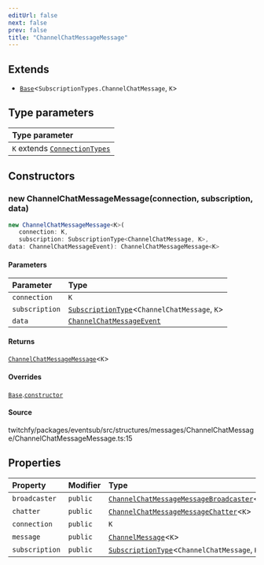 ```yaml
---
editUrl: false
next: false
prev: false
title: "ChannelChatMessageMessage"
---
```


## Extends

- [`Base`](/api/eventsub/classes/base/)\<`SubscriptionTypes.ChannelChatMessage`, `K`\>

## Type parameters

| Type parameter |
| :------ |
| `K` extends [`ConnectionTypes`](/api/eventsub/type-aliases/connectiontypes/) |

## Constructors

### new ChannelChatMessageMessage(connection, subscription, data)

```ts
new ChannelChatMessageMessage<K>(
   connection: K, 
   subscription: SubscriptionType<ChannelChatMessage, K>, 
data: ChannelChatMessageEvent): ChannelChatMessageMessage<K>
```

#### Parameters

| Parameter | Type |
| :------ | :------ |
| `connection` | `K` |
| `subscription` | [`SubscriptionType`](/api/eventsub/type-aliases/subscriptiontype/)\<`ChannelChatMessage`, `K`\> |
| `data` | [`ChannelChatMessageEvent`](/api/eventsub/interfaces/channelchatmessageevent/) |

#### Returns

[`ChannelChatMessageMessage`](/api/eventsub/classes/channelchatmessagemessage/)\<`K`\>

#### Overrides

[`Base`](/api/eventsub/classes/base/).[`constructor`](/api/eventsub/classes/base/#constructors)

#### Source

twitchfy/packages/eventsub/src/structures/messages/ChannelChatMessage/ChannelChatMessageMessage.ts:15

## Properties

| Property | Modifier | Type | Inherited from |
| :------ | :------ | :------ | :------ |
| `broadcaster` | `public` | [`ChannelChatMessageMessageBroadcaster`](/api/eventsub/classes/channelchatmessagemessagebroadcaster/)\<`K`\> | - |
| `chatter` | `public` | [`ChannelChatMessageMessageChatter`](/api/eventsub/classes/channelchatmessagemessagechatter/)\<`K`\> | - |
| `connection` | `public` | `K` | [`Base`](/api/eventsub/classes/base/).`connection` |
| `message` | `public` | [`ChannelMessage`](/api/eventsub/classes/channelmessage/)\<`K`\> | - |
| `subscription` | `public` | [`SubscriptionType`](/api/eventsub/type-aliases/subscriptiontype/)\<`ChannelChatMessage`, `K`\> | [`Base`](/api/eventsub/classes/base/).`subscription` |
